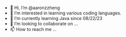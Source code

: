 - 👋 Hi, I’m @aaronzzheng
- 👀 I’m interested in learning various coding languages.
- 🌱 I’m currently learning Java since 08/22/23
- 💞️ I’m looking to collaborate on ...
- 📫 How to reach me ...

<!---
aaronzzheng/aaronzzheng is a ✨ special ✨ repository because its `README.md` (this file) appears on your GitHub profile.
You can click the Preview link to take a look at your changes.
--->
